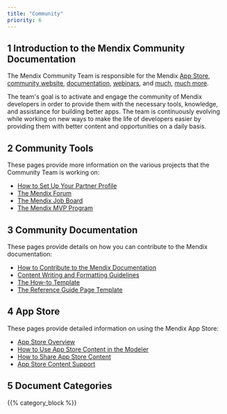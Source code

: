 ```yaml
---
title: "Community"
priority: 6
---
```


## 1 Introduction to the Mendix Community Documentation

The Mendix Community Team is responsible for the Mendix [App Store](http://appstore.home.mendix.com), [community website](http://developers.mendix.com), [documentation](https://docs.mendix.com/), [webinars](https://developers.mendix.com/training/webinars/), and [much](https://www.meetup.com/Mendix-Netherlands), [much more](https://forum.mendixcloud.com/).

The team's goal is to activate and engage the community of Mendix developers in order to provide them with the necessary tools, knowledge, and assistance for building better apps. The team is continuously evolving while working on new ways to make the life of developers easier by providing them with better content and opportunities on a daily basis.

## 2 Community Tools

These pages provide more information on the various projects that the Community Team is working on:

* [How to Set Up Your Partner Profile](tools/how-to-set-up-your-partner-profile)
* [The Mendix Forum](tools/the-mendix-forum)
* [The Mendix Job Board](tools/the-mendix-job-board)
* [The Mendix MVP Program](tools/the-mendix-mvp-program)

## 3 Community Documentation

These pages provide details on how you can contribute to the Mendix documentation:

* [How to Contribute to the Mendix Documentation](documentation/contribute-to-the-mendix-documentation)
* [Content Writing and Formatting Guidelines](documentation/content-writing-and-formatting-guidelines)
* [The How-to Template](documentation/the-how-to-template-page)
* [The Reference Guide Page Template](documentation/the-reference-guide-page-template-page)

## 4 App Store

These pages provide detailed information on using the Mendix App Store:

* [App Store Overview](app-store/app-store-overview)
* [How to Use App Store Content in the Modeler](app-store/use-app-store-content-in-the-modeler)
* [How to Share App Store Content](app-store/share-app-store-content)
* [App Store Content Support](app-store/app-store-content-support)

## 5 Document Categories

{{% category_block %}}